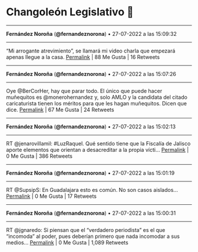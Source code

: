 # Changoleón Legislativo 🙈
*****
**Fernández Noroña** (**@fernandeznorona**) • 27-07-2022 a las 15:09:32
*****
“Mi arrogante atrevimiento”, se llamará mi video charla que empezará apenas llegue a la casa.
[Permalink](https://twitter.com/fernandeznorona/status/1552431021223976961) | 88 Me Gusta | 16 Retweets
*****
**Fernández Noroña** (**@fernandeznorona**) • 27-07-2022 a las 15:07:26
*****
Oye @BerCorHer, hay que parar todo. El único que puede hacer muñequitos es @monerohernandez y, solo AMLO y la candidata del citado caricaturista tienen los méritos para que les hagan muñequitos. Dicen que dice.
[Permalink](https://twitter.com/fernandeznorona/status/1552430491953156097) | 67 Me Gusta | 24 Retweets
*****
**Fernández Noroña** (**@fernandeznorona**) • 27-07-2022 a las 15:02:13
*****
RT @jenarovillamil: #LuzRaquel. Qué sentido tiene que la Fiscalía de Jalisco aporte elementos que orientan a desacreditar a la propia vícti…
[Permalink](https://twitter.com/fernandeznorona/status/1552429178498301955) | 0 Me Gusta | 386 Retweets
*****
**Fernández Noroña** (**@fernandeznorona**) • 27-07-2022 a las 15:01:19
*****
RT @SupsipS: En Guadalajara esto es común. No son casos aislados...
[Permalink](https://twitter.com/fernandeznorona/status/1552428950428827650) | 0 Me Gusta | 17 Retweets
*****
**Fernández Noroña** (**@fernandeznorona**) • 27-07-2022 a las 15:00:31
*****
RT @jgnaredo: Si piensan que el “verdadero periodista” es el que “incomoda” al poder, pues deberían primero que nada incomodar a sus medios…
[Permalink](https://twitter.com/fernandeznorona/status/1552428749291139072) | 0 Me Gusta | 1,089 Retweets